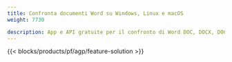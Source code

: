 ```yaml
---
title: Confronta documenti Word su Windows, Linux e macOS 
weight: 7730

description: App e API gratuite per il confronto di Word DOC, DOCX, DOCM, DOTM, RTF, DOT e ODT
---
```


{{< blocks/products/pf/agp/feature-solution >}} 

